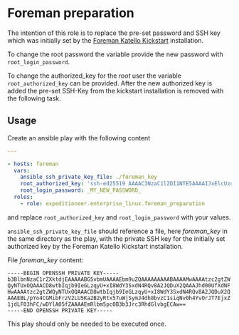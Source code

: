 # Foreman preparation

The intention of this role is to replace the pre-set password and SSH key which was initially set by the
[Foreman Katello Kickstart](https://github.com/expeditioneer/Foreman-Katello-Kickstart) installation.

To change the root password the variable provide the new password with `root_login_password`.

To change the authorized_key for the _root_ user the variable `root_authorized_key` can be provided.
After the new authorized key is added the pre-set SSH-Key from the kickstart installation is removed 
with the following task.

## Usage

Create an ansible play with the following content

```yaml
---

- hosts: foreman
  vars:
    ansible_ssh_private_key_file: ./foreman_key
    root_authorized_key: 'ssh-ed25519 AAAAC3NzaC1lZDI1NTE5AAAAIJxElcUz4fphHg42hQxIsNK4P/3IaVZs4zMjjA+7UQ+g _MY_KEY_COMMENT_'
    root_login_password: _MY_NEW_PASSWORD_
  roles:
    - role: expeditioneer.enterprise_linux.foreman_preparation
```

and replace `root_authorized_key` and `root_login_password` with your values. 

`ansible_ssh_private_key_file` should reference a file, here _foreman_key_ in the same directory as the play, with the private
SSH key for the initially set authorized key by the Foreman Katello Kickstart installation.

File _foreman_key_ content:
```
-----BEGIN OPENSSH PRIVATE KEY-----
b3BlbnNzaC1rZXktdjEAAAAABG5vbmUAAAAEbm9uZQAAAAAAAAABAAAAMwAAAAtzc2gtZW
QyNTUxOQAAACD8wtbIqjb9IeGLzqyU+xI8WdY3SxdN4RQv8A2JQDuX2QAAAJhd00UfXdNF
HwAAAAtzc2gtZWQyNTUxOQAAACD8wtbIqjb9IeGLzqyU+xI8WdY3SxdN4RQv8A2JQDuX2Q
AAAEBL/pYo4CGMibFrzV2LU5Ka2B2yRtx57uWjSymJ4dh8bvzC1siqNv0h4YvOrJT7EjxZ
1jdLF03hFC/wDYlAO5fZAAAAEmRlbm5pc0B3b3Jrc3RhdGlvbgECAw==
-----END OPENSSH PRIVATE KEY-----
```

This play should only be needed to be executed once.
